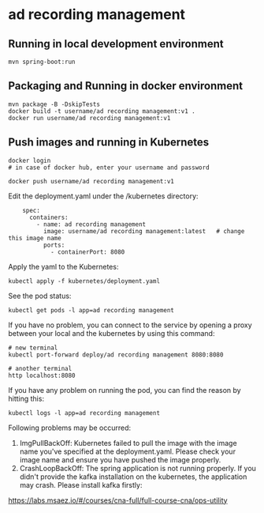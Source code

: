 # ad recording management

## Running in local development environment

```
mvn spring-boot:run
```

## Packaging and Running in docker environment

```
mvn package -B -DskipTests
docker build -t username/ad recording management:v1 .
docker run username/ad recording management:v1
```

## Push images and running in Kubernetes

```
docker login 
# in case of docker hub, enter your username and password

docker push username/ad recording management:v1
```

Edit the deployment.yaml under the /kubernetes directory:
```
    spec:
      containers:
        - name: ad recording management
          image: username/ad recording management:latest   # change this image name
          ports:
            - containerPort: 8080

```

Apply the yaml to the Kubernetes:
```
kubectl apply -f kubernetes/deployment.yaml
```

See the pod status:
```
kubectl get pods -l app=ad recording management
```

If you have no problem, you can connect to the service by opening a proxy between your local and the kubernetes by using this command:
```
# new terminal
kubectl port-forward deploy/ad recording management 8080:8080

# another terminal
http localhost:8080
```

If you have any problem on running the pod, you can find the reason by hitting this:
```
kubectl logs -l app=ad recording management
```

Following problems may be occurred:

1. ImgPullBackOff:  Kubernetes failed to pull the image with the image name you've specified at the deployment.yaml. Please check your image name and ensure you have pushed the image properly.
1. CrashLoopBackOff: The spring application is not running properly. If you didn't provide the kafka installation on the kubernetes, the application may crash. Please install kafka firstly:

https://labs.msaez.io/#/courses/cna-full/full-course-cna/ops-utility

